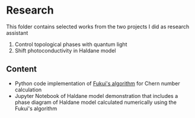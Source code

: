 # Research
This folder contains selected works from the two projects I did as research assistant
1. Control topological phases with quantum light
2. Shift photoconductivity in Haldane model
## Content
- Python code implementation of [Fukui's algorithm](https://arxiv.org/abs/cond-mat/0503172) for Chern number calculation
- Jupyter Notebook of Haldane model demonstration that includes a phase diagram of Haldane model calculated numerically using the Fukui's algorithm
